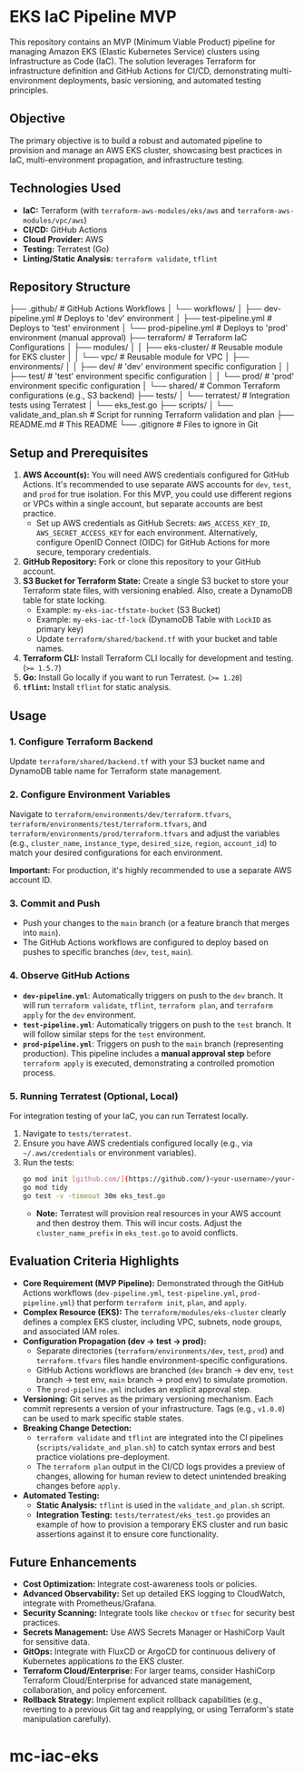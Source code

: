 # EKS IaC Pipeline MVP

This repository contains an MVP (Minimum Viable Product) pipeline for managing Amazon EKS (Elastic Kubernetes Service) clusters using Infrastructure as Code (IaC). The solution leverages Terraform for infrastructure definition and GitHub Actions for CI/CD, demonstrating multi-environment deployments, basic versioning, and automated testing principles.

## Objective

The primary objective is to build a robust and automated pipeline to provision and manage an AWS EKS cluster, showcasing best practices in IaC, multi-environment propagation, and infrastructure testing.

## Technologies Used

* **IaC:** Terraform (with `terraform-aws-modules/eks/aws` and `terraform-aws-modules/vpc/aws`)
* **CI/CD:** GitHub Actions
* **Cloud Provider:** AWS
* **Testing:** Terratest (Go)
* **Linting/Static Analysis:** `terraform validate`, `tflint`

## Repository Structure

├── .github/                 # GitHub Actions Workflows
│   └── workflows/
│       ├── dev-pipeline.yml   # Deploys to 'dev' environment
│       ├── test-pipeline.yml  # Deploys to 'test' environment
│       └── prod-pipeline.yml  # Deploys to 'prod' environment (manual approval)
├── terraform/               # Terraform IaC Configurations
│   ├── modules/
│   │   ├── eks-cluster/     # Reusable module for EKS cluster
│   │   └── vpc/             # Reusable module for VPC
│   ├── environments/
│   │   ├── dev/             # 'dev' environment specific configuration
│   │   ├── test/            # 'test' environment specific configuration
│   │   └── prod/            # 'prod' environment specific configuration
│   └── shared/              # Common Terraform configurations (e.g., S3 backend)
├── tests/
│   └── terratest/           # Integration tests using Terratest
│       └── eks_test.go
├── scripts/
│   └── validate_and_plan.sh # Script for running Terraform validation and plan
├── README.md                # This README
└── .gitignore               # Files to ignore in Git

## Setup and Prerequisites

1.  **AWS Account(s):** You will need AWS credentials configured for GitHub Actions. It's recommended to use separate AWS accounts for `dev`, `test`, and `prod` for true isolation. For this MVP, you could use different regions or VPCs within a single account, but separate accounts are best practice.
    * Set up AWS credentials as GitHub Secrets: `AWS_ACCESS_KEY_ID`, `AWS_SECRET_ACCESS_KEY` for each environment. Alternatively, configure OpenID Connect (OIDC) for GitHub Actions for more secure, temporary credentials.
2.  **GitHub Repository:** Fork or clone this repository to your GitHub account.
3.  **S3 Bucket for Terraform State:** Create a single S3 bucket to store your Terraform state files, with versioning enabled. Also, create a DynamoDB table for state locking.
    * Example: `my-eks-iac-tfstate-bucket` (S3 Bucket)
    * Example: `my-eks-iac-tf-lock` (DynamoDB Table with `LockID` as primary key)
    * Update `terraform/shared/backend.tf` with your bucket and table names.
4.  **Terraform CLI:** Install Terraform CLI locally for development and testing. (`>= 1.5.7`)
5.  **Go:** Install Go locally if you want to run Terratest. (`>= 1.20`)
6.  **`tflint`:** Install `tflint` for static analysis.

## Usage

### 1. Configure Terraform Backend

Update `terraform/shared/backend.tf` with your S3 bucket name and DynamoDB table name for Terraform state management.

### 2. Configure Environment Variables

Navigate to `terraform/environments/dev/terraform.tfvars`, `terraform/environments/test/terraform.tfvars`, and `terraform/environments/prod/terraform.tfvars` and adjust the variables (e.g., `cluster_name`, `instance_type`, `desired_size`, `region`, `account_id`) to match your desired configurations for each environment.

**Important:** For production, it's highly recommended to use a separate AWS account ID.

### 3. Commit and Push

* Push your changes to the `main` branch (or a feature branch that merges into `main`).
* The GitHub Actions workflows are configured to deploy based on pushes to specific branches (`dev`, `test`, `main`).

### 4. Observe GitHub Actions

* **`dev-pipeline.yml`**: Automatically triggers on push to the `dev` branch. It will run `terraform validate`, `tflint`, `terraform plan`, and `terraform apply` for the `dev` environment.
* **`test-pipeline.yml`**: Automatically triggers on push to the `test` branch. It will follow similar steps for the `test` environment.
* **`prod-pipeline.yml`**: Triggers on push to the `main` branch (representing production). This pipeline includes a **manual approval step** before `terraform apply` is executed, demonstrating a controlled promotion process.

### 5. Running Terratest (Optional, Local)

For integration testing of your IaC, you can run Terratest locally.

1.  Navigate to `tests/terratest`.
2.  Ensure you have AWS credentials configured locally (e.g., via `~/.aws/credentials` or environment variables).
3.  Run the tests:
    ```bash
    go mod init [github.com/](https://github.com/)<your-username>/your-eks-iac-repo/tests/terratest
    go mod tidy
    go test -v -timeout 30m eks_test.go
    ```
    * **Note:** Terratest will provision real resources in your AWS account and then destroy them. This will incur costs. Adjust the `cluster_name_prefix` in `eks_test.go` to avoid conflicts.

## Evaluation Criteria Highlights

* **Core Requirement (MVP Pipeline):** Demonstrated through the GitHub Actions workflows (`dev-pipeline.yml`, `test-pipeline.yml`, `prod-pipeline.yml`) that perform `terraform init`, `plan`, and `apply`.
* **Complex Resource (EKS):** The `terraform/modules/eks-cluster` clearly defines a complex EKS cluster, including VPC, subnets, node groups, and associated IAM roles.
* **Configuration Propagation (dev → test → prod):**
    * Separate directories (`terraform/environments/dev`, `test`, `prod`) and `terraform.tfvars` files handle environment-specific configurations.
    * GitHub Actions workflows are branched (`dev` branch -> dev env, `test` branch -> test env, `main` branch -> prod env) to simulate promotion.
    * The `prod-pipeline.yml` includes an explicit approval step.
* **Versioning:** Git serves as the primary versioning mechanism. Each commit represents a version of your infrastructure. Tags (e.g., `v1.0.0`) can be used to mark specific stable states.
* **Breaking Change Detection:**
    * `terraform validate` and `tflint` are integrated into the CI pipelines (`scripts/validate_and_plan.sh`) to catch syntax errors and best practice violations pre-deployment.
    * The `terraform plan` output in the CI/CD logs provides a preview of changes, allowing for human review to detect unintended breaking changes before `apply`.
* **Automated Testing:**
    * **Static Analysis:** `tflint` is used in the `validate_and_plan.sh` script.
    * **Integration Testing:** `tests/terratest/eks_test.go` provides an example of how to provision a temporary EKS cluster and run basic assertions against it to ensure core functionality.

## Future Enhancements

* **Cost Optimization:** Integrate cost-awareness tools or policies.
* **Advanced Observability:** Set up detailed EKS logging to CloudWatch, integrate with Prometheus/Grafana.
* **Security Scanning:** Integrate tools like `checkov` or `tfsec` for security best practices.
* **Secrets Management:** Use AWS Secrets Manager or HashiCorp Vault for sensitive data.
* **GitOps:** Integrate with FluxCD or ArgoCD for continuous delivery of Kubernetes applications *to* the EKS cluster.
* **Terraform Cloud/Enterprise:** For larger teams, consider HashiCorp Terraform Cloud/Enterprise for advanced state management, collaboration, and policy enforcement.
* **Rollback Strategy:** Implement explicit rollback capabilities (e.g., reverting to a previous Git tag and reapplying, or using Terraform's state manipulation carefully).
# mc-iac-eks
